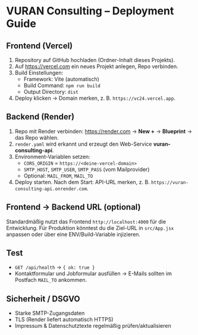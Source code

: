 # VURAN Consulting – Deployment Guide

## Frontend (Vercel)
1. Repository auf GitHub hochladen (Ordner-Inhalt dieses Projekts).
2. Auf https://vercel.com ein neues Projekt anlegen, Repo verbinden.
3. Build Einstellungen:
   - Framework: Vite (automatisch)
   - Build Command: `npm run build`
   - Output Directory: `dist`
4. Deploy klicken → Domain merken, z. B. `https://vc24.vercel.app`.

## Backend (Render)
1. Repo mit Render verbinden: https://render.com → **New +** → **Blueprint** → das Repo wählen.
2. `render.yaml` wird erkannt und erzeugt den Web-Service **vuran-consulting-api**.
3. Environment-Variablen setzen:
   - `CORS_ORIGIN` = `https://<deine-vercel-domain>`
   - `SMTP_HOST`, `SMTP_USER`, `SMTP_PASS` (vom Mailprovider)
   - Optional: `MAIL_FROM`, `MAIL_TO`
4. Deploy starten. Nach dem Start: API-URL merken, z. B. `https://vuran-consulting-api.onrender.com`.

## Frontend → Backend URL (optional)
Standardmäßig nutzt das Frontend `http://localhost:4000` für die Entwicklung.
Für Produktion könntest du die Ziel-URL in `src/App.jsx` anpassen oder über eine ENV/Build-Variable injizieren.

## Test
- `GET /api/health` → `{ ok: true }`
- Kontaktformular und Jobformular ausfüllen → E-Mails sollten im Postfach `MAIL_TO` ankommen.

## Sicherheit / DSGVO
- Starke SMTP-Zugangsdaten
- TLS (Render liefert automatisch HTTPS)
- Impressum & Datenschutztexte regelmäßig prüfen/aktualisieren
